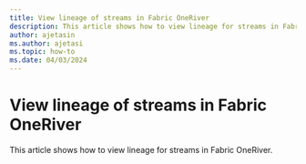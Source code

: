 ```yaml
---
title: View lineage of streams in Fabric OneRiver
description: This article shows how to view lineage for streams in Fabric OneRiver.
author: ajetasin
ms.author: ajetasi
ms.topic: how-to
ms.date: 04/03/2024
---
```


# View lineage of streams in Fabric OneRiver
This article shows how to view lineage for streams in Fabric OneRiver.